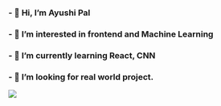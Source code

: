 <h3>- 👋 Hi, I’m  Ayushi Pal
  </h3>
  
  <h3>
- 👀 I’m interested in frontend and Machine Learning
  </h3>

  <h3>
- 🌱 I’m currently learning React, CNN
  </h3>

  <h3>
- 💞️ I’m looking for real world project.
  </h3>


![](https://leetcard.jacoblin.cool/AYUSHI_PAL?ext=heatmap)
